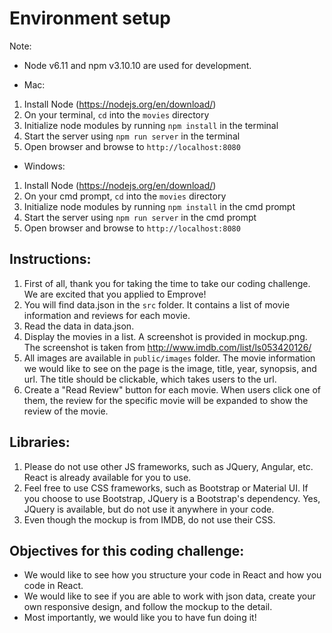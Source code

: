 # Environment setup

Note: 
- Node v6.11 and npm v3.10.10 are used for development.

* Mac:
 1. Install Node (https://nodejs.org/en/download/)
 2. On your terminal, `cd` into the `movies` directory
 2. Initialize node modules by running `npm install` in the terminal
 3. Start the server using `npm run server` in the terminal
 4. Open browser and browse to `http://localhost:8080`

* Windows:
 1. Install Node (https://nodejs.org/en/download/)
 2. On your cmd prompt, `cd` into the `movies` directory
 2. Initialize node modules by running `npm install` in the cmd prompt
 3. Start the server using `npm run server` in the cmd prompt
 4. Open browser and browse to `http://localhost:8080`


## Instructions:
 1. First of all, thank you for taking the time to take our coding challenge. We are excited that you applied to Emprove!
 2. You will find data.json in the `src` folder. It contains a list of movie information and reviews for each movie.
 3. Read the data in data.json.
 4. Display the movies in a list. A screenshot is provided in mockup.png. The screenshot is taken from http://www.imdb.com/list/ls053420126/
 5. All images are available in `public/images` folder. The movie information we would like to see on the page is the image, title, year, synopsis, and url. The title should be clickable, which takes users to the url.
 6. Create a "Read Review" button for each movie. When users click one of them, the review for the specific movie will be expanded to show the review of the movie.

## Libraries:
 1. Please do not use other JS frameworks, such as JQuery, Angular, etc. React is already available for you to use.
 2. Feel free to use CSS frameworks, such as Bootstrap or Material UI. If you choose to use Bootstrap, JQuery is a Bootstrap's dependency. Yes, JQuery is available, but do not use it anywhere in your code.
 3. Even though the mockup is from IMDB, do not use their CSS.

## Objectives for this coding challenge:
- We would like to see how you structure your code in React and how you code in React.
- We would like to see if you are able to work with json data, create your own responsive design, and follow the mockup to the detail.
- Most importantly, we would like you to have fun doing it!
